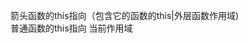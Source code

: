 <!---
箭头函数的this指向（包含它的函数的this|外层函数作用域)
普通函数的this指向 当前作用域
--->
箭头函数的this指向（包含它的函数的this|外层函数作用域)  
普通函数的this指向 当前作用域